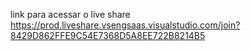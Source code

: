 link para acessar o live share   https://prod.liveshare.vsengsaas.visualstudio.com/join?8429D862FFE9C54E7368D5A8EE722B8214B5
